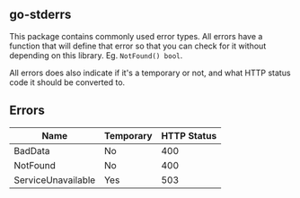 go-stderrs
----

This package contains commonly used error types. All errors have a function that will define that error so that you can check for it without depending on this library. Eg. `NotFound() bool`.

All errors does also indicate if it's a temporary or not, and what HTTP status code it should be converted to.

## Errors

| Name | Temporary | HTTP Status |
|------|-----------|-------------|
| BadData | No | 400|
| NotFound | No | 400|
| ServiceUnavailable | Yes | 503|


